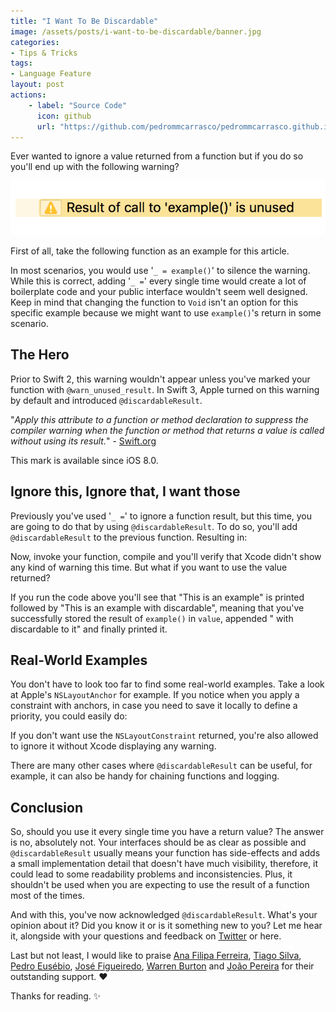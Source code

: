 ```yaml
---
title: "I Want To Be Discardable"
image: /assets/posts/i-want-to-be-discardable/banner.jpg
categories:
- Tips & Tricks
tags:
- Language Feature
layout: post
actions:
    - label: "Source Code"
      icon: github
      url: "https://github.com/pedrommcarrasco/pedrommcarrasco.github.io/blob/master/Articles-Source-Code/I%20want%20to%20be%20discardable/Discardable.swift"
---
```


Ever wanted to ignore a value returned from a function but if you do so you'll end up with the following warning? 

![](https://github.com/pedrommcarrasco/pedrommcarrasco.github.io/blob/master/assets/posts/i-want-to-be-discardable/warning.png?raw=true) 

First of all, take the following function as an example for this article.

<script src="https://gist.github.com/pedrommcarrasco/1953479473615c270c86bed56d5185ad.js"></script>

In most scenarios, you would use '`_ = example()`' to silence the warning. While this is correct, adding '`_ =`' every single time would create a lot of boilerplate code and your public interface wouldn't seem well designed. Keep in mind that changing the function to `Void` isn't an option for this specific example because we might want to use `example()`'s return in some scenario.

## The Hero

Prior to Swift 2, this warning wouldn't appear unless you've marked your function with `@warn_unused_result`. In Swift 3, Apple turned on this warning by default and introduced `@discardableResult`. 

"*Apply this attribute to a function or method declaration to suppress the compiler warning when the function or method that returns a value is called without using its result.*" - [Swift.org](https://docs.swift.org/swift-book/ReferenceManual/Attributes.html)

This mark is available since iOS 8.0.

## Ignore this, Ignore that, I want those

Previously you've used '`_ =`' to ignore a function result, but this time, you are going to do that by using `@discardableResult`. To do so, you'll add `@discardableResult` to the previous function. Resulting in:

<script src="https://gist.github.com/pedrommcarrasco/3314a3485b42ad2ed1573cf322866876.js"></script>

Now, invoke your function, compile and you'll verify that Xcode didn't show any kind of warning this time. But what if you want to use the value returned? 

<script src="https://gist.github.com/pedrommcarrasco/cb2d294460eadd51131ff5138c58932e.js"></script>

If you run the code above you'll see that "This is an example" is printed followed by "This is an example with discardable", meaning that you've successfully stored the result of `example()` in  `value`, appended " with discardable to it" and finally printed it.

## Real-World Examples

You don't have to look too far to find some real-world examples. Take a look at Apple's `NSLayoutAnchor` for example. If you notice when you apply a constraint with anchors, in case you need to save it locally to define a priority, you could easily do:

<script src="https://gist.github.com/pedrommcarrasco/abc6a3baf8c007bd207e5ed9f447334c.js"></script>

If you don't want use the `NSLayoutConstraint` returned, you're also allowed to ignore it without Xcode displaying any warning.

There are many other cases where `@discardableResult` can be useful, for example, it can also be handy for chaining functions and logging.

## Conclusion
So, should you use it every single time you have a return value?
The answer is no, absolutely not. Your interfaces should be as clear as possible and `@discardableResult` usually means your function has side-effects and adds a small implementation detail that doesn't have much visibility, therefore, it could lead to some readability problems and inconsistencies. Plus, it shouldn't be used when you are expecting to use the result of a function most of the times. 

And with this, you've now acknowledged `@discardableResult`. What's your opinion about it? Did you know it or is it something new to you? Let me hear it, alongside with your questions and feedback on [Twitter](https://twitter.com/pedrommcarrasco) or here.

Last but not least, I would like to praise [Ana Filipa Ferreira](https://twitter.com/anafpf3), [Tiago Silva](https://twitter.com/tiagomssilvaa), [Pedro Eusébio](https://www.linkedin.com/in/peusebio/), [José Figueiredo](https://twitter.com/ZeMiguelFig), [Warren Burton](https://twitter.com/TroutDev) and [João Pereira](https://twitter.com/NSMyself) for their outstanding support. ❤️

Thanks for reading. ✨
